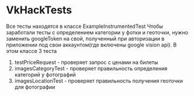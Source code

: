 # VkHackTests
Все тесты находятся в классе ExampleInstrumentedTest
Чтобы заработали тесты с определением категории у фотки и геоточки, нужно заменить googleToken на свой, полученный при авторизации в приложении под свои аккаунтом(где включены google vision api).
В этом классе 3 теста
1. testPriceRequest - проверяет запрос с ценами на билеты
2. imagesCategoryTest - проверяет правильность определения категорий у фотографий
3. imagesLocationTest - проверяет правильность получения геоточки для фотографии

